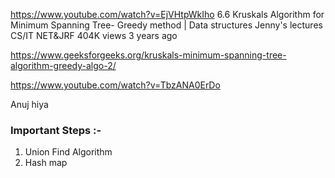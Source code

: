 https://www.youtube.com/watch?v=EjVHtpWkIho
6.6 Kruskals Algorithm for Minimum Spanning Tree- Greedy method | Data structures
Jenny's lectures CS/IT NET&JRF
404K views
3 years ago

https://www.geeksforgeeks.org/kruskals-minimum-spanning-tree-algorithm-greedy-algo-2/



https://www.youtube.com/watch?v=TbzANA0ErDo

Anuj hiya 

### Important Steps :-
1. Union Find Algorithm
2. Hash map 